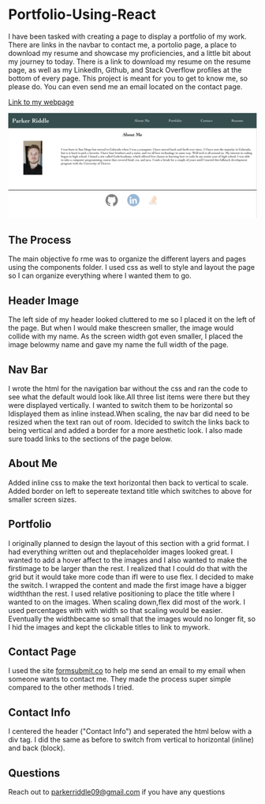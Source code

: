 # Portfolio-Using-React

I have been tasked with creating a page to display a portfolio of my work. There are links in the navbar to contact me, a portolio page, a place to download my resume and showcase my proficiencies, and a little bit about my journey to today. There is a link to download my resume on the resume page, as well as my LinkedIn, Github, and Stack Overflow profiles at the bottom of every page. This project is meant for you to get to know me, so please do. You can even send me an email located on the contact page.

[Link to my webpage](https://priddle88.github.io/Portfolio-Using-React/)

![Pic of page](./src/images/screenshot-portfolio.png)

## The Process

The main objective fo rme was to organize the different layers and pages using the components folder. I used css as well to style and layout the page so I can organize everything where I wanted them to go.
  
## Header Image

The left side of my header looked cluttered to me so I placed it on the left of the page. But when I would make thescreen smaller, the image would collide with my name. As the screen width got even smaller, I placed the image belowmy name and gave my name the full width of the page.

## Nav Bar

I wrote the html for the navigation bar without the css and ran the code to see what the default would look like.All three list items were there but they were displayed vertically. I wanted to switch them to be horizontal so Idisplayed them as inline instead.When scaling, the nav bar did need to be resized when the text ran out of room. Idecided to switch the links back to being vertical and added a border for a more aesthetic look. I also made sure toadd links to the sections of the page below.

## About Me

Added inline css to make the text horizontal then back to vertical to scale. Added border on left to sepereate textand title which switches to above for smaller screen sizes.

## Portfolio

I originally planned to design the layout of this section with a grid format. I had everything written out and theplaceholder images looked great. I wanted to add a hover affect to the images and I also wanted to make the firstimage to be larger than the rest. I realized that I could do that with the grid but it would take more code than ifI were to use flex. I decided to make the switch. I wrapped the content and made the first image have a bigger widththan the rest. I used relative positioning to place the title where I wanted to on the images. When scaling down,flex did most of the work. I used percentages with with width so that scaling would be easier. Eventually the widthbecame so small that the images would no longer fit, so I hid the images and kept the clickable titles to link to mywork.

## Contact Page

I used the site [formsubmit.co](https://formsubmit.co/) to help me send an email to my email when someone wants to contact me. They made the process super simple compared to the other methods I tried. 

## Contact Info

I centered the header ("Contact Info") and seperated the html below with a div tag. I did the same as before to switch from vertical to horizontal (inline) and back (block).

## Questions

Reach out to parkerriddle09@gmail.com if you have any questions